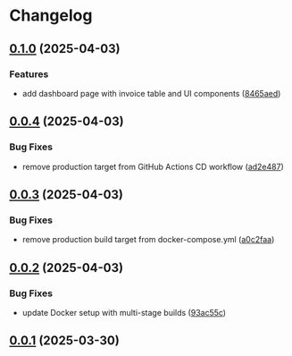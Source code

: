 # Changelog

## [0.1.0](https://github.com/Lucaas27/paymate/compare/v0.0.4...v0.1.0) (2025-04-03)

### Features

* add dashboard page with invoice table and UI components ([8465aed](https://github.com/Lucaas27/paymate/commit/8465aedcd1b010d2f0b20312bccc54e816ac33d5))

## [0.0.4](https://github.com/Lucaas27/paymate/compare/v0.0.3...v0.0.4) (2025-04-03)

### Bug Fixes

* remove production target from GitHub Actions CD workflow ([ad2e487](https://github.com/Lucaas27/paymate/commit/ad2e48729585af3234782d2c2d6ab267a547b3d1))

## [0.0.3](https://github.com/Lucaas27/paymate/compare/v0.0.2...v0.0.3) (2025-04-03)

### Bug Fixes

* remove production build target from docker-compose.yml ([a0c2faa](https://github.com/Lucaas27/paymate/commit/a0c2faa020d5eaf0eb9a6c198ecc927c572907c2))

## [0.0.2](https://github.com/Lucaas27/paymate/compare/v0.0.1...v0.0.2) (2025-04-03)

### Bug Fixes

* update Docker setup with multi-stage builds ([93ac55c](https://github.com/Lucaas27/paymate/commit/93ac55c2598cae4275d47b7f3d29def024787399))

## [0.0.1](https://github.com/Lucaas27/paymate/compare/v0.0.0...v0.0.1) (2025-03-30)
